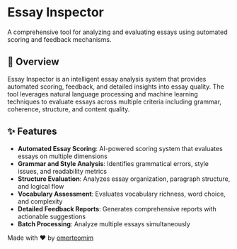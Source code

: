 # Essay Inspector

A comprehensive tool for analyzing and evaluating essays using automated scoring and feedback mechanisms.

## 🎯 Overview

Essay Inspector is an intelligent essay analysis system that provides automated scoring, feedback, and detailed insights into essay quality. The tool leverages natural language processing and machine learning techniques to evaluate essays across multiple criteria including grammar, coherence, structure, and content quality.

## ✨ Features

- **Automated Essay Scoring**: AI-powered scoring system that evaluates essays on multiple dimensions
- **Grammar and Style Analysis**: Identifies grammatical errors, style issues, and readability metrics
- **Structure Evaluation**: Analyzes essay organization, paragraph structure, and logical flow
- **Vocabulary Assessment**: Evaluates vocabulary richness, word choice, and complexity
- **Detailed Feedback Reports**: Generates comprehensive reports with actionable suggestions
- **Batch Processing**: Analyze multiple essays simultaneously


Made with ❤️ by [omerteomim](https://github.com/omerteomim)